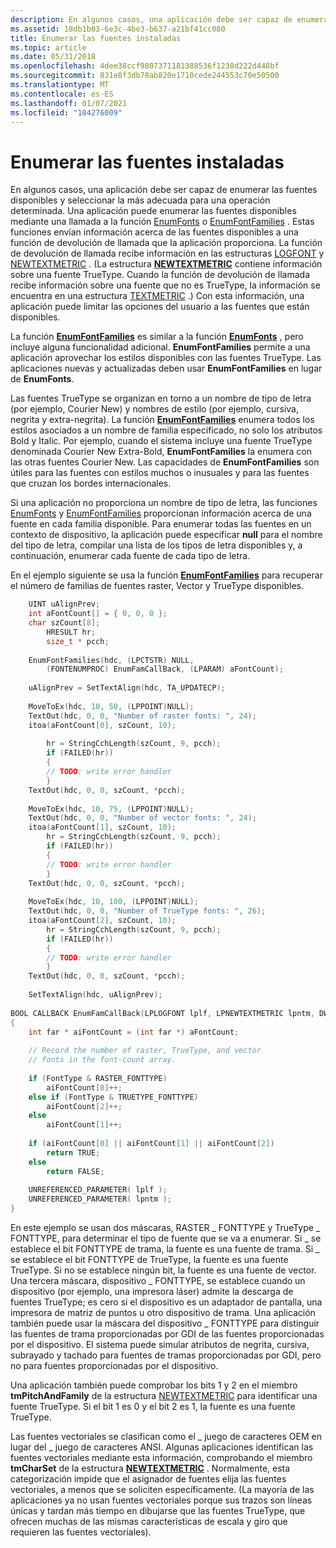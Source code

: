 ```yaml
---
description: En algunos casos, una aplicación debe ser capaz de enumerar las fuentes disponibles y seleccionar la más adecuada para una operación determinada.
ms.assetid: 18db1b03-6e3c-4be3-b637-a21bf41cc080
title: Enumerar las fuentes instaladas
ms.topic: article
ms.date: 05/31/2018
ms.openlocfilehash: 4dee38ccf9807371181388536f1230d222d448bf
ms.sourcegitcommit: 831e8f3db78ab820e1710cede244553c70e50500
ms.translationtype: MT
ms.contentlocale: es-ES
ms.lasthandoff: 01/07/2021
ms.locfileid: "104276009"
---
```

# <a name="enumerating-the-installed-fonts"></a>Enumerar las fuentes instaladas

En algunos casos, una aplicación debe ser capaz de enumerar las fuentes disponibles y seleccionar la más adecuada para una operación determinada. Una aplicación puede enumerar las fuentes disponibles mediante una llamada a la función [EnumFonts](/windows/desktop/api/Wingdi/nf-wingdi-enumfontsa) o [EnumFontFamilies](/windows/desktop/api/Wingdi/nf-wingdi-enumfontfamiliesa) . Estas funciones envían información acerca de las fuentes disponibles a una función de devolución de llamada que la aplicación proporciona. La función de devolución de llamada recibe información en las estructuras [LOGFONT](/windows/win32/api/wingdi/ns-wingdi-logfonta) y [NEWTEXTMETRIC](/windows/win32/api/wingdi/ns-wingdi-newtextmetrica) . (La estructura [**NEWTEXTMETRIC**](/windows/win32/api/wingdi/ns-wingdi-newtextmetrica) contiene información sobre una fuente TrueType. Cuando la función de devolución de llamada recibe información sobre una fuente que no es TrueType, la información se encuentra en una estructura [TEXTMETRIC](/windows/win32/api/wingdi/ns-wingdi-textmetrica) .) Con esta información, una aplicación puede limitar las opciones del usuario a las fuentes que están disponibles.

La función [**EnumFontFamilies**](/windows/win32/api/wingdi/nf-wingdi-enumfontfamiliesa) es similar a la función [**EnumFonts**](/windows/win32/api/wingdi/nf-wingdi-enumfontsa) , pero incluye alguna funcionalidad adicional. **EnumFontFamilies** permite a una aplicación aprovechar los estilos disponibles con las fuentes TrueType. Las aplicaciones nuevas y actualizadas deben usar **EnumFontFamilies** en lugar de **EnumFonts**.

Las fuentes TrueType se organizan en torno a un nombre de tipo de letra (por ejemplo, Courier New) y nombres de estilo (por ejemplo, cursiva, negrita y extra-negrita). La función [**EnumFontFamilies**](/windows/win32/api/wingdi/nf-wingdi-enumfontfamiliesa) enumera todos los estilos asociados a un nombre de familia especificado, no solo los atributos Bold y Italic. Por ejemplo, cuando el sistema incluye una fuente TrueType denominada Courier New Extra-Bold, **EnumFontFamilies** la enumera con las otras fuentes Courier New. Las capacidades de **EnumFontFamilies** son útiles para las fuentes con estilos muchos o inusuales y para las fuentes que cruzan los bordes internacionales.

Si una aplicación no proporciona un nombre de tipo de letra, las funciones [EnumFonts](/windows/desktop/api/Wingdi/nf-wingdi-enumfontsa) y [EnumFontFamilies](/windows/desktop/api/Wingdi/nf-wingdi-enumfontfamiliesa) proporcionan información acerca de una fuente en cada familia disponible. Para enumerar todas las fuentes en un contexto de dispositivo, la aplicación puede especificar **null** para el nombre del tipo de letra, compilar una lista de los tipos de letra disponibles y, a continuación, enumerar cada fuente de cada tipo de letra.

En el ejemplo siguiente se usa la función [**EnumFontFamilies**](/windows/win32/api/wingdi/nf-wingdi-enumfontfamiliesa) para recuperar el número de familias de fuentes raster, Vector y TrueType disponibles.


```C++
    UINT uAlignPrev; 
    int aFontCount[] = { 0, 0, 0 }; 
    char szCount[8];
        HRESULT hr;
        size_t * pcch; 
 
    EnumFontFamilies(hdc, (LPCTSTR) NULL, 
        (FONTENUMPROC) EnumFamCallBack, (LPARAM) aFontCount); 
 
    uAlignPrev = SetTextAlign(hdc, TA_UPDATECP); 
 
    MoveToEx(hdc, 10, 50, (LPPOINT)NULL); 
    TextOut(hdc, 0, 0, "Number of raster fonts: ", 24); 
    itoa(aFontCount[0], szCount, 10); 
        
        hr = StringCchLength(szCount, 9, pcch);
        if (FAILED(hr))
        {
        // TODO: write error handler 
        }
    TextOut(hdc, 0, 0, szCount, *pcch); 
 
    MoveToEx(hdc, 10, 75, (LPPOINT)NULL); 
    TextOut(hdc, 0, 0, "Number of vector fonts: ", 24); 
    itoa(aFontCount[1], szCount, 10);
        hr = StringCchLength(szCount, 9, pcch);
        if (FAILED(hr))
        {
        // TODO: write error handler 
        } 
    TextOut(hdc, 0, 0, szCount, *pcch); 
 
    MoveToEx(hdc, 10, 100, (LPPOINT)NULL); 
    TextOut(hdc, 0, 0, "Number of TrueType fonts: ", 26); 
    itoa(aFontCount[2], szCount, 10);
        hr = StringCchLength(szCount, 9, pcch);
        if (FAILED(hr))
        {
        // TODO: write error handler 
        }
    TextOut(hdc, 0, 0, szCount, *pcch); 
 
    SetTextAlign(hdc, uAlignPrev); 
 
BOOL CALLBACK EnumFamCallBack(LPLOGFONT lplf, LPNEWTEXTMETRIC lpntm, DWORD FontType, LPVOID aFontCount) 
{ 
    int far * aiFontCount = (int far *) aFontCount; 
 
    // Record the number of raster, TrueType, and vector  
    // fonts in the font-count array.  
 
    if (FontType & RASTER_FONTTYPE) 
        aiFontCount[0]++; 
    else if (FontType & TRUETYPE_FONTTYPE) 
        aiFontCount[2]++; 
    else 
        aiFontCount[1]++; 
 
    if (aiFontCount[0] || aiFontCount[1] || aiFontCount[2]) 
        return TRUE; 
    else 
        return FALSE; 
 
    UNREFERENCED_PARAMETER( lplf ); 
    UNREFERENCED_PARAMETER( lpntm ); 
} 
```



En este ejemplo se usan dos máscaras, RASTER \_ FONTTYPE y TrueType \_ FONTTYPE, para determinar el tipo de fuente que se va a enumerar. Si \_ se establece el bit FONTTYPE de trama, la fuente es una fuente de trama. Si \_ se establece el bit FONTTYPE de TrueType, la fuente es una fuente TrueType. Si no se establece ningún bit, la fuente es una fuente de vector. Una tercera máscara, dispositivo \_ FONTTYPE, se establece cuando un dispositivo (por ejemplo, una impresora láser) admite la descarga de fuentes TrueType; es cero si el dispositivo es un adaptador de pantalla, una impresora de matriz de puntos u otro dispositivo de trama. Una aplicación también puede usar la máscara del dispositivo \_ FONTTYPE para distinguir las fuentes de trama proporcionadas por GDI de las fuentes proporcionadas por el dispositivo. El sistema puede simular atributos de negrita, cursiva, subrayado y tachado para fuentes de tramas proporcionadas por GDI, pero no para fuentes proporcionadas por el dispositivo.

Una aplicación también puede comprobar los bits 1 y 2 en el miembro **tmPitchAndFamily** de la estructura [NEWTEXTMETRIC](/windows/win32/api/wingdi/ns-wingdi-newtextmetrica) para identificar una fuente TrueType. Si el bit 1 es 0 y el bit 2 es 1, la fuente es una fuente TrueType.

Las fuentes vectoriales se clasifican como el \_ juego de caracteres OEM en lugar del \_ juego de caracteres ANSI. Algunas aplicaciones identifican las fuentes vectoriales mediante esta información, comprobando el miembro **tmCharSet** de la estructura [**NEWTEXTMETRIC**](/windows/win32/api/wingdi/ns-wingdi-newtextmetrica) . Normalmente, esta categorización impide que el asignador de fuentes elija las fuentes vectoriales, a menos que se soliciten específicamente. (La mayoría de las aplicaciones ya no usan fuentes vectoriales porque sus trazos son líneas únicas y tardan más tiempo en dibujarse que las fuentes TrueType, que ofrecen muchas de las mismas características de escala y giro que requieren las fuentes vectoriales).

 

 
